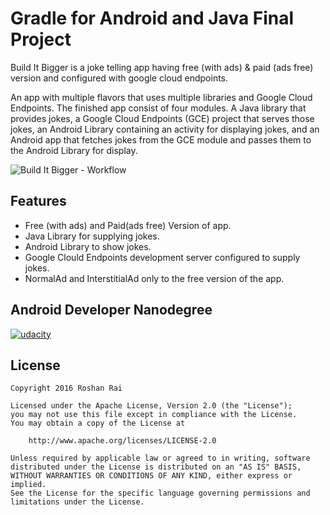 # Gradle for Android and Java Final Project

Build It Bigger is a joke telling app having free (with ads) &amp; paid (ads free) version and configured with google cloud endpoints.

An app with multiple flavors that uses multiple libraries and Google Cloud Endpoints. The finished app consist
of four modules. A Java library that provides jokes, a Google Cloud Endpoints
(GCE) project that serves those jokes, an Android Library containing an
activity for displaying jokes, and an Android app that fetches jokes from the
GCE module and passes them to the Android Library for display.

![Build It Bigger - Workflow](../master/project_workflow.png)

## Features 

* Free (with ads) and Paid(ads free) Version of app.
* Java Library for supplying jokes.
* Android Library to show jokes.
* Google Clould Endpoints development server configured to supply jokes.
* NormalAd and InterstitialAd only to the free version of the app.


## Android Developer Nanodegree
[![udacity][1]][2]

[1]: ../master/nanodegree-logo.png
[2]: https://www.udacity.com/course/android-developer-nanodegree--nd801

## License

    Copyright 2016 Roshan Rai

    Licensed under the Apache License, Version 2.0 (the "License");
    you may not use this file except in compliance with the License.
    You may obtain a copy of the License at

        http://www.apache.org/licenses/LICENSE-2.0

    Unless required by applicable law or agreed to in writing, software
    distributed under the License is distributed on an "AS IS" BASIS,
    WITHOUT WARRANTIES OR CONDITIONS OF ANY KIND, either express or implied.
    See the License for the specific language governing permissions and
    limitations under the License.

